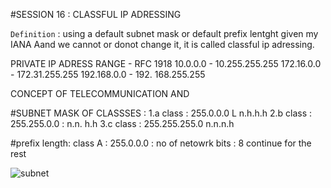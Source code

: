 #SESSION 16 : CLASSFUL IP ADRESSING 

```Definition``` : using a default subnet mask or default prefix lentght given my IANA Aand we cannot or donot change it, it is called classful ip adressing.

PRIVATE IP ADRESS RANGE - RFC 1918
10.0.0.0 - 10.255.255.255
172.16.0.0 - 172.31.255.255
192.168.0.0 - 192. 168.255.255

CONCEPT OF TELECOMMUNICATION AND 

#SUBNET MASK OF CLASSSES :
1.a class : 255.0.0.0 L n.h.h.h
2.b class : 255.255.0.0 : n.n. h.h
3.c class : 255.255.255.0 n.n.n.h

#prefix length: 
class A : 255.0.0.0 : no of netowrk bits : 8 
continue for the rest


![subnet](https://raw.github.com/karthikeya03/IMAGES/JustMain/image.png)



